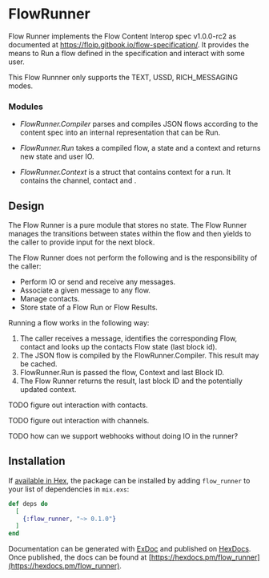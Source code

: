 # FlowRunner

Flow Runner implements the Flow Content Interop spec v1.0.0-rc2 as documented at 
https://floip.gitbook.io/flow-specification/. It provides the means to Run a flow defined in the specification and interact with some user.

This Flow Runnner only supports the TEXT, USSD, RICH_MESSAGING modes.

### Modules

- *FlowRunner.Compiler* parses and compiles JSON flows according to the content spec into an internal representation that can be Run.

- *FlowRunner.Run* takes a compiled flow, a state and a context and returns new state and user IO.

- *FlowRunner.Context* is a struct that contains context for a run. It contains the channel, contact and .

## Design

The Flow Runner is a pure module that stores no state. The Flow Runner manages the transitions between states within the flow and then yields to the caller to provide input for the next block. 

The Flow Runner does not perform the following and is the responsibility of the caller:
- Perform IO or send and receive any messages.
- Associate a given message to any flow.
- Manage contacts.
- Store state of a Flow Run or Flow Results.

Running a flow works in the following way:


1. The caller receives a message, identifies the corresponding Flow, contact and looks up the contacts Flow state (last block id).
1. The JSON flow is compiled by the FlowRunner.Compiler. This result may be cached.
1. FlowRunner.Run is passed the flow, Context and last Block ID.
1. The Flow Runner returns the result, last block ID and the potentially updated context.

TODO figure out interaction with contacts.

TODO figure out interaction with channels.

TODO how can we support webhooks without doing IO in the runner?

## Installation

If [available in Hex](https://hex.pm/docs/publish), the package can be installed
by adding `flow_runner` to your list of dependencies in `mix.exs`:

```elixir
def deps do
  [
    {:flow_runner, "~> 0.1.0"}
  ]
end
```

Documentation can be generated with [ExDoc](https://github.com/elixir-lang/ex_doc)
and published on [HexDocs](https://hexdocs.pm). Once published, the docs can
be found at [https://hexdocs.pm/flow_runner](https://hexdocs.pm/flow_runner).


